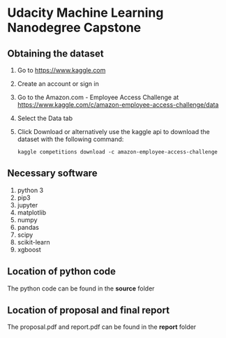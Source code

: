 # Udacity Machine Learning Nanodegree Capstone

## Obtaining the dataset
1. Go to https://www.kaggle.com
2. Create an account or sign in
3. Go to the Amazon.com - Employee Access Challenge at https://www.kaggle.com/c/amazon-employee-access-challenge/data
4. Select the Data tab
5. Click Download or alternatively use the kaggle api to download the dataset with the following command:
    
    ```kaggle competitions download -c amazon-employee-access-challenge```

## Necessary software
1. python 3
2. pip3
3. jupyter
4. matplotlib
5. numpy
6. pandas
7. scipy
8. scikit-learn
9. xgboost

## Location of python code
The python code can be found in the **source** folder

## Location of proposal and final report
The proposal.pdf and report.pdf can be found in the **report** folder
